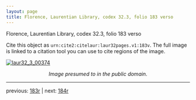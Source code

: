 ```yaml
---
layout: page
title: Florence, Laurentian Library, codex 32.3, folio 183 verso
---
```


Florence, Laurentian Library, codex 32.3, folio 183 verso

Cite this object as `urn:cite2:citelaur:laur32pages.v1:183v`.  The full image is linked to a citation tool you can use to cite regions of the image.

[![laur32_3_00374](http://www.homermultitext.org/iipsrv?IIIF=/project/homer/pyramidal/deepzoom/citelaur/laur32imgs/v1/laur32_3_00374.tif/full/800,/0/default.jpg)](http://www.homermultitext.org/ict2/?urn=urn:cite2:citelaur:laur32imgs.v1:laur32_3_00374) 

<p style="text-align: center; font-style: italic;">Image presumed to in the public domain.</p>

---

previous: [183r](../183r/) | next: [184r](../184r/)